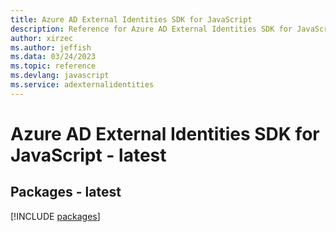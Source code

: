 ```yaml
---
title: Azure AD External Identities SDK for JavaScript
description: Reference for Azure AD External Identities SDK for JavaScript
author: xirzec
ms.author: jeffish
ms.data: 03/24/2023
ms.topic: reference
ms.devlang: javascript
ms.service: adexternalidentities
---
```

# Azure AD External Identities SDK for JavaScript - latest
## Packages - latest
[!INCLUDE [packages](ad-external-identities-index.md)]